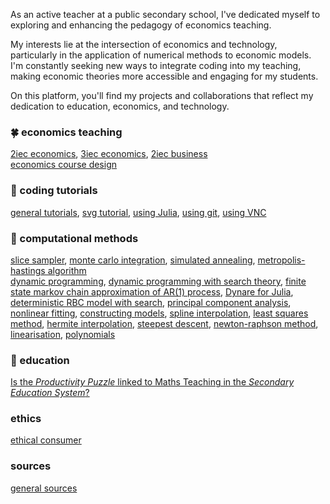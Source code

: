 As an active teacher at a public secondary school, I've dedicated myself to exploring and enhancing the pedagogy of economics teaching.

My interests lie at the intersection of economics and technology, particularly in the application of numerical methods to economic models. I'm constantly seeking new ways to integrate coding into my teaching, making economic theories more accessible and engaging for my students.

On this platform, you'll find my projects and collaborations that reflect my dedication to education, economics, and technology.


### 🍀 economics teaching

[2iec economics](markdown/mindmap-2iec-economics.md), [3iec economics](markdown/mindmap-3iec-economics.md), [2iec business](markdown/mindmap-2iec-business.md) <br>
[economics course design](https://gitlab.com/econmediadb/economics-course)


### 🍁 coding tutorials

[general tutorials](markdown/coding-tutorial.md), [svg tutorial](markdown/svg-tutorial.md), [using Julia](markdown/using-julia.md), [using git](markdown/using-git.md), [using VNC](markdown/using-vncserver.md)



### 🌿 computational methods

[slice sampler](jupyterlab/slice-sampler.ipynb), [monte carlo integration](jupyterlab/monte-carlo-integration.ipynb), [simulated annealing](jupyterlab/simulated-annealing.ipynb), [metropolis-hastings algorithm](jupyterlab/metropolis-hastings-algorithm.ipynb) <br>
[dynamic programming](jupyterlab/dynamic-programming.ipynb), [dynamic programming with search theory](jupyterlab/deterministic-rbc-with-search.ipynb), [finite state markov chain approximation of AR(1) process](jupyterlab/finite-state-markov-chain-approximation-of-ar1-process.ipynb), [Dynare for Julia](jupyterlab/dynare-tests.ipynb), [deterministic RBC model with search](jupyterlab/deterministic-rbc-with-search.ipynb), [principal component analysis](jupyterlab/principal-component-analysis-python.ipynb), [nonlinear fitting](jupyterlab/non-linear-fitting-python.ipynb), [constructing models](jupyterlab/constructing-models-python.ipynb), [spline interpolation](jupyterlab/spline-interpolation-python.ipynb), [least squares method](jupyterlab/least-squares-python.ipynb), [hermite interpolation](jupyterlab/hermite-interpolation-python.ipynb), [steepest descent](jupyterlab/steepest-descent-python.ipynb), [newton-raphson method](jupyterlab/newton-raphson-python.ipynb), [linearisation](jupyterlab/linearisation-python.ipynb), [polynomials](jupyterlab/polynomial-python.ipynb)


### 🍄 education

[Is the *Productivity Puzzle* linked to Maths Teaching in the *Secondary Education System*?](markdown/productivity-puzzle.md)

### ethics

[ethical consumer](https://www.ethicalconsumer.org/)


### sources

[general sources](markdown/bibliography.md)